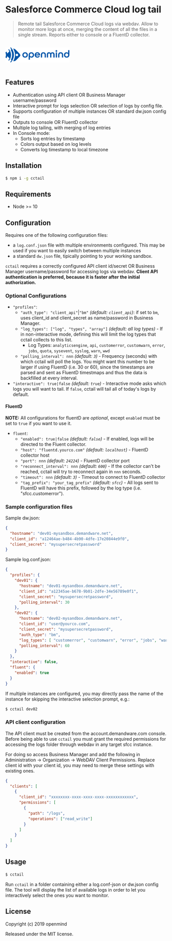# Salesforce Commerce Cloud log tail

> Remote tail Salesforce Commerce Cloud logs via webdav. Allow to monitor more logs at once, merging the content of all the files in a single stream. Reports either to console or a FluentD collector.

<div>
	<br>
	<a href="https://openmindonline.it" target="_blank"><img width="200" src="openmind.svg" alt="openmind"></a>
	<br>
	<br>
</div>

## Features

- Authentication using API client OR Business Manager username/password
- Interactive prompt for logs selection OR selection of logs by config file.
- Supports configuration of multiple instances OR standard dw.json config file
- Outputs to console OR FluentD collector
- Multiple log tailing, with merging of log entries
- In Console mode:
	- Sorts log entries by timestamp
	- Colors output based on log levels
	- Converts log timestamp to local timezone

## Installation

```bash
$ npm i -g cctail
```

## Requirements

- Node >= 10

## Configuration

Requires one of the following configuration files:

- a `log.conf.json` file with multiple environments configured. This may be used if you want to easily switch between multiple instances
- a standard `dw.json` file, tipically pointing to your working sandbox.

`cctail` requires a correctly configured API client id/secret OR Business Manager username/password for accessing logs via webdav. **Client API authentication is preferred, because it is faster after the initial authorization.**

### Optional Configurations

- `"profiles"`:
	- `"auth_type": "client_api"`|`"bm"` _(default: `client_api`)_: if set to `bm`, uses client_id and client_secret as name/password in Business Manager.
	- `"log_types": ["log", "types", "array"]` _(default: all log types)_ - If in non-interactive mode, defining this will limit the log types that cctail collects to this list.
		- Log Types: `analyticsengine`, `api`, `customerror`, `customwarn`, `error`, `jobs`, `quota`, `sysevent`, `syslog`, `warn`, `wwd`
	- `"polling_interval": nnn` _(default: `3`)_ - Frequency (seconds) with which cctail will poll the logs. You might want this number to be larger if using FluentD (i.e. 30 or 60), since the timestamps are parsed and sent as FluentD timestmaps and thus the data is backfilled at every interval.
- `"interactive": true|false` _(default: `true`)_ - Interactive mode asks which logs you will want to tail. If `false`, cctail will tail all of today's logs by default.

#### FluentD
**NOTE:** All configurations for fluentD are _optional_, except `enabled` must be set to `true` if you want to use it.

- `fluent`:
	- `"enabled": true|false` _(default: `false`)_ - If enabled, logs will be directed to the Fluent collector.
	- `"host": "fluentd.yourco.com"` _(default: `localhost`)_ - FluentD collector host
	- `"port": nnn` _(default: `24224`)_ - FluentD collector port
	- `"reconnect_interval": nnn` _(default: `600`)_ - If the collector can't be reached, cctail will try to reconnect again in `nnn` seconds.
	- `"timeout": nnn` _(default: `3`)_ - Timeout to connect to FluentD collector
	- `"tag_prefix": "your_tag_prefix"` _(default: `sfcc`)_ - All logs sent to FluentD will have this prefix, followed by the log type (i.e. "sfcc.customerror").

### Sample configuration files

Sample dw.json:
```json
{
  "hostname": "dev01-mysandbox.demandware.net",
  "client_id": "a12464ae-b484-4b90-4dfe-17e20844e9f0",
  "client_secret": "mysupersecretpassword"
}
```

Sample log.conf.json:
```json
{
  "profiles": {
    "dev01": {
      "hostname": "dev01-mysandbox.demandware.net",
      "client_id": "a12345ae-b678-9b01-2dfe-34e56789e0f1",
      "client_secret": "mysupersecretpassword",
      "polling_interval": 30
    },
    "dev02": {
      "hostname": "dev02-mysandbox.demandware.net",
      "client_id": "user@yourco.com",
      "client_secret": "mysupersecretpassword",
      "auth_type": "bm",
      "log_types": [ "customerror", "customwarn", "error", "jobs", "warn" ],
      "polling_interval": 60
    }
  },
  "interactive": false,
  "fluent": {
    "enabled": true
  }
}
```

If multiple instances are configured, you may directly pass the name of the instance for skipping the interactive selection prompt, e.g.:
```bash
$ cctail dev02
```

### API client configuration

The API client must be created from the account.demandware.com console. Before being able to use `cctail` you must grant the required permissions for accessing the logs folder through webdav in any target sfcc instance.

For doing so access Business Manager and add the following in Administration -> Organization -> WebDAV Client Permissions. Replace client id with your client id, you may need to merge these settings with existing ones.

```json
{
  "clients": [
    {
      "client_id": "xxxxxxxx-xxxx-xxxx-xxxx-xxxxxxxxxxxx",
      "permissions": [
        {
          "path": "/logs",
          "operations": ["read_write"]
        }
      ]
    }
  ]
}
```

## Usage

```bash
$ cctail
```

Run `cctail` in a folder containing either a log.conf-json or dw.json config file.
The tool will display the list of available logs in order to let you interactively select the ones you want to monitor.

## License

Copyright (c) 2019 openmind

Released under the MIT license.
